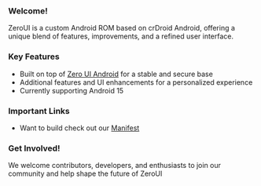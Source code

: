 ### Welcome!
ZeroUI is a custom Android ROM based on crDroid Android, offering a unique blend of features, improvements, and a refined user interface.

### Key Features
- Built on top of [Zero UI Android](https://github.com/project-zeroui) for a stable and secure base
- Additional features and UI enhancements for a personalized experience
- Currently supporting Android 15

### Important Links
- Want to build check out our [Manifest](https://github.com/project-zeroui/android)

### Get Involved!
We welcome contributors, developers, and enthusiasts to join our community and help shape the future of ZeroUI
